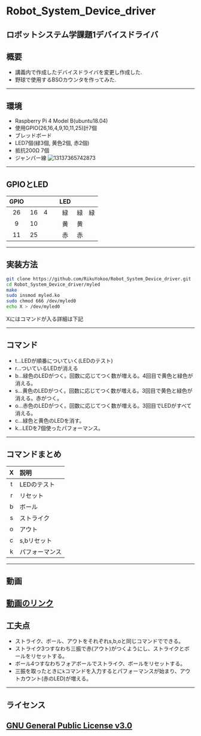 # Robot_System_Device_driver
ロボットシステム学課題1デバイスドライバ
---
## 概要   
- 講義内で作成したデバイスドライバを変更し作成した.    
- 野球で使用するBSOカウンタを作ってみた.  
---
## 環境
- Raspberry Pi 4 Model B(ubuntu18.04)  
- 使用GPIO(26,16,4,9,10,11,25)計7個  
- ブレッドボード  
- LED7個(緑3個, 黄色2個, 赤2個)  
- 抵抗200Ω 7個  
- ジャンパー線
![13137365742873](https://user-images.githubusercontent.com/53966271/100971348-0b7dad00-357a-11eb-8da2-01044700add6.jpg)  
---
## GPIOとLED
|GPIO||||LED|||
|:--:|:--:|:--:|:--:|:--:|:--:|:--:|
|26|16|4||緑|緑|緑|
|9|10|||黄|黄||
|11|25|||赤|赤||
---
## 実装方法
```sh
git clone https://github.com/RikuYokoo/Robot_System_Device_driver.git  
cd Robot_System_Device_driver/myled  
make  
sudo insmod myled.ko  
sudo chmod 666 /dev/myled0  
echo X > /dev/myled0  
```
Xにはコマンドが入る詳細は下記  

---
## コマンド  
- t...LEDが順番についていく(LEDのテスト)  
- r...ついているLEDが消える  
- b...緑色のLEDがつく。回数に応じてつく数が増える。4回目で黄色と緑色が消える。
- s...黄色のLEDがつく。回数に応じてつく数が増える。3回目で黄色と緑色が消える。赤がつく。  
- o...赤色のLEDがつく。回数に応じてつく数が増える。3回目でLEDがすべて消える。  
- c...緑色と黄色のLEDを消す。  
- k...LEDを7個使ったパフォーマンス。  
---
## コマンドまとめ  
|X|説明|
|:--:|:--|
|t|LEDのテスト|
|r|リセット|
|b|ボール|
|s|ストライク|
|o|アウト|
|c|s,bリセット|
|k|パフォーマンス|
---
## 動画
[動画のリンク](https://youtu.be/4Yu6ux_07ps)
---
## 工夫点
- ストライク、ボール、アウトをそれぞれs,b,oと同じコマンドでできる。  
- ストライク3つすなわち三振で赤(アウト)がつくようにし、ストライクとボールをリセットする。  
- ボール4つすなわちフォアボールでストライク、ボールをリセットする。  
- 三振を取ったときに`k`コマンドを入力するとパフォーマンスが始まり、アウトカウント(赤のLED)が増える。  
---
## ライセンス
[GNU General Public License v3.0](https://github.com/RikuYokoo/Robot_System_Device_driver/blob/main/COPYING)
---
